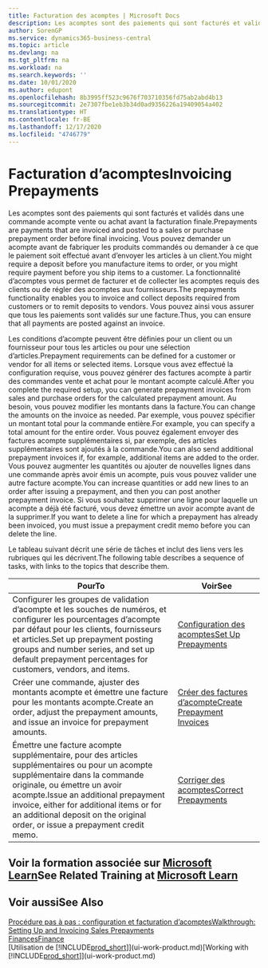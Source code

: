 ```yaml
---
title: Facturation des acomptes | Microsoft Docs
description: Les acomptes sont des paiements qui sont facturés et validés dans une commande acompte vente ou achat avant la facturation finale. Vous pouvez demander un acompte avant de fabriquer les produits commandés ou demander à ce que le paiement soit effectué avant d’envoyer les articles à un client. La fonctionnalité d’acomptes vous permet de facturer et de collecter les acomptes requis des clients ou de régler des acomptes aux fournisseurs. Vous pouvez ainsi vous assurer que tous les paiements sont validés sur une facture.
author: SorenGP
ms.service: dynamics365-business-central
ms.topic: article
ms.devlang: na
ms.tgt_pltfrm: na
ms.workload: na
ms.search.keywords: ''
ms.date: 10/01/2020
ms.author: edupont
ms.openlocfilehash: 8b3995ff523c9676f703710356fd75ab2abd4b13
ms.sourcegitcommit: 2e7307fbe1eb3b34d0ad9356226a19409054a402
ms.translationtype: HT
ms.contentlocale: fr-BE
ms.lasthandoff: 12/17/2020
ms.locfileid: "4746779"
---
```

# <a name="invoicing-prepayments"></a><span data-ttu-id="90317-106">Facturation d’acomptes</span><span class="sxs-lookup"><span data-stu-id="90317-106">Invoicing Prepayments</span></span>

<span data-ttu-id="90317-107">Les acomptes sont des paiements qui sont facturés et validés dans une commande acompte vente ou achat avant la facturation finale.</span><span class="sxs-lookup"><span data-stu-id="90317-107">Prepayments are payments that are invoiced and posted to a sales or purchase prepayment order before final invoicing.</span></span> <span data-ttu-id="90317-108">Vous pouvez demander un acompte avant de fabriquer les produits commandés ou demander à ce que le paiement soit effectué avant d’envoyer les articles à un client.</span><span class="sxs-lookup"><span data-stu-id="90317-108">You might require a deposit before you manufacture items to order, or you might require payment before you ship items to a customer.</span></span> <span data-ttu-id="90317-109">La fonctionnalité d’acomptes vous permet de facturer et de collecter les acomptes requis des clients ou de régler des acomptes aux fournisseurs.</span><span class="sxs-lookup"><span data-stu-id="90317-109">The prepayments functionality enables you to invoice and collect deposits required from customers or to remit deposits to vendors.</span></span> <span data-ttu-id="90317-110">Vous pouvez ainsi vous assurer que tous les paiements sont validés sur une facture.</span><span class="sxs-lookup"><span data-stu-id="90317-110">Thus, you can ensure that all payments are posted against an invoice.</span></span>  

 <span data-ttu-id="90317-111">Les conditions d’acompte peuvent être définies pour un client ou un fournisseur pour tous les articles ou pour une sélection d’articles.</span><span class="sxs-lookup"><span data-stu-id="90317-111">Prepayment requirements can be defined for a customer or vendor for all items or selected items.</span></span> <span data-ttu-id="90317-112">Lorsque vous avez effectué la configuration requise, vous pouvez générer des factures acompte à partir des commandes vente et achat pour le montant acompte calculé.</span><span class="sxs-lookup"><span data-stu-id="90317-112">After you complete the required setup, you can generate prepayment invoices from sales and purchase orders for the calculated prepayment amount.</span></span> <span data-ttu-id="90317-113">Au besoin, vous pouvez modifier les montants dans la facture.</span><span class="sxs-lookup"><span data-stu-id="90317-113">You can change the amounts on the invoice as needed.</span></span> <span data-ttu-id="90317-114">Par exemple, vous pouvez spécifier un montant total pour la commande entière.</span><span class="sxs-lookup"><span data-stu-id="90317-114">For example, you can specify a total amount for the entire order.</span></span> <span data-ttu-id="90317-115">Vous pouvez également envoyer des factures acompte supplémentaires si, par exemple, des articles supplémentaires sont ajoutés à la commande.</span><span class="sxs-lookup"><span data-stu-id="90317-115">You can also send additional prepayment invoices if, for example, additional items are added to the order.</span></span> <span data-ttu-id="90317-116">Vous pouvez augmenter les quantités ou ajouter de nouvelles lignes dans une commande après avoir émis un acompte, puis vous pouvez valider une autre facture acompte.</span><span class="sxs-lookup"><span data-stu-id="90317-116">You can increase quantities or add new lines to an order after issuing a prepayment, and then you can post another prepayment invoice.</span></span> <span data-ttu-id="90317-117">Si vous souhaitez supprimer une ligne pour laquelle un acompte a déjà été facturé, vous devez émettre un avoir acompte avant de la supprimer.</span><span class="sxs-lookup"><span data-stu-id="90317-117">If you want to delete a line for which a prepayment has already been invoiced, you must issue a prepayment credit memo before you can delete the line.</span></span>  

 <span data-ttu-id="90317-118">Le tableau suivant décrit une série de tâches et inclut des liens vers les rubriques qui les décrivent.</span><span class="sxs-lookup"><span data-stu-id="90317-118">The following table describes a sequence of tasks, with links to the topics that describe them.</span></span>

|<span data-ttu-id="90317-119">**Pour**</span><span class="sxs-lookup"><span data-stu-id="90317-119">**To**</span></span>|<span data-ttu-id="90317-120">**Voir**</span><span class="sxs-lookup"><span data-stu-id="90317-120">**See**</span></span>|  
|------------|-------------|  
|<span data-ttu-id="90317-121">Configurer les groupes de validation d’acompte et les souches de numéros, et configurer les pourcentages d’acompte par défaut pour les clients, fournisseurs et articles.</span><span class="sxs-lookup"><span data-stu-id="90317-121">Set up prepayment posting groups and number series, and set up default prepayment percentages for customers, vendors, and items.</span></span>|[<span data-ttu-id="90317-122">Configuration des acomptes</span><span class="sxs-lookup"><span data-stu-id="90317-122">Set Up Prepayments</span></span>](finance-set-up-prepayments.md)|
|<span data-ttu-id="90317-123">Créer une commande, ajuster des montants acompte et émettre une facture pour les montants acompte.</span><span class="sxs-lookup"><span data-stu-id="90317-123">Create an order, adjust the prepayment amounts, and issue an invoice for prepayment amounts.</span></span>|[<span data-ttu-id="90317-124">Créer des factures d’acompte</span><span class="sxs-lookup"><span data-stu-id="90317-124">Create Prepayment Invoices</span></span>](finance-how-to-create-prepayment-invoices.md)|  
|<span data-ttu-id="90317-125">Émettre une facture acompte supplémentaire, pour des articles supplémentaires ou pour un acompte supplémentaire dans la commande originale, ou émettre un avoir acompte.</span><span class="sxs-lookup"><span data-stu-id="90317-125">Issue an additional prepayment invoice, either for additional items or for an additional deposit on the original order, or issue a prepayment credit memo.</span></span>|[<span data-ttu-id="90317-126">Corriger des acomptes</span><span class="sxs-lookup"><span data-stu-id="90317-126">Correct Prepayments</span></span>](finance-how-to-correct-prepayments.md)|  

## <a name="see-related-training-at-microsoft-learn"></a><span data-ttu-id="90317-127">Voir la formation associée sur [Microsoft Learn](/learn/modules/prepayment-invoices-dynamics-365-business-central/index)</span><span class="sxs-lookup"><span data-stu-id="90317-127">See Related Training at [Microsoft Learn](/learn/modules/prepayment-invoices-dynamics-365-business-central/index)</span></span>

## <a name="see-also"></a><span data-ttu-id="90317-128">Voir aussi</span><span class="sxs-lookup"><span data-stu-id="90317-128">See Also</span></span>

[<span data-ttu-id="90317-129">Procédure pas à pas : configuration et facturation d’acomptes</span><span class="sxs-lookup"><span data-stu-id="90317-129">Walkthrough: Setting Up and Invoicing Sales Prepayments</span></span>](walkthrough-setting-up-and-invoicing-sales-prepayments.md)  
[<span data-ttu-id="90317-130">Finances</span><span class="sxs-lookup"><span data-stu-id="90317-130">Finance</span></span>](finance.md)  
<span data-ttu-id="90317-131">[Utilisation de [!INCLUDE[prod_short](includes/prod_short.md)]](ui-work-product.md)</span><span class="sxs-lookup"><span data-stu-id="90317-131">[Working with [!INCLUDE[prod_short](includes/prod_short.md)]](ui-work-product.md)</span></span>  
